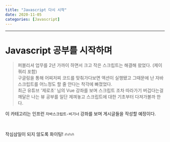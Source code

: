 ```yaml
---
title: "Javascript 다시 시작"
date: 2020-11-05
categories: [Javascript]
---
```


---

# Javascript 공부를 시작하며

> 퍼블리셔 업무를 2년 가까이 하면서 크고 작은 스크립트는 해결해 왔었다. (제이쿼리 포함)  
> 구글링을 통해 어찌저찌 코드를 맞춰가다보면 액션이 실행됐고 그때문에 난 자바스크립트를 어느정도 할 줄 안다는 착각에 빠졌었다.  
> 최근 유튜브 '제로초' 님의 Vue 강좌를 보며 스크립트 조차 따라가기 버겁다는걸 깨달은 나는 뷰 공부를 일단 제껴놓고 스크립트에 대한  기초부터 다져가볼까 한다.


이 카테고리는 인프런 `자바스크립트-비기너` 강좌를 보며 게시글들을 작성할 예정이다.  

<br/>

작심삼일이 되지 않도록 화이팅! 🔥🔥🔥